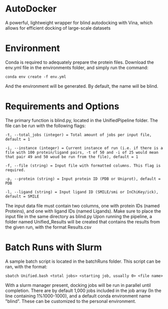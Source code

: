 # AutoDocker
A powerful, lightweight wrapper for blind autodocking with Vina, which allows for efficient docking of large-scale datasets 

# Environment
Conda is required to adequately prepare the protein files. Download the env.yml file in the environments folder, and simply run the command:

    conda env create -f env.yml
    
And the environment will be generated. By default, the name will be blind.

# Requirements and Options
The primary function is blind.py, located in the UnifiedPipeline folder. The file can be run with the following flags:

    -t, --total_jobs (integer) = Total amount of jobs per input file, default = 1
   
    -i, --instance (integer) = Current instance of run (i.e. if there is a file with 100 protein/ligand pairs, -t of 50 and -i of 25 would mean that pair 49 and 50 woud be run from the file), default = 1
   
    -f, --file (string) = Input file with formatted columns. This flag is required.
   
    -p, --protein (string) = Input protein ID (PDB or Uniprot), default = PDB
   
    -l, --ligand (string) = Input ligand ID (SMILE/smi or InChiKey/ick), default = SMILE

    
The input data file must contain two columns, one with protein IDs (named Proteins), and one with ligand IDs (named Ligands). Make sure to place the input file in the same directory as blind.py
Upon running the pipeline, a folder named Unified_Results will be created that contains the results from the given run, with the format Results<job instance>.csv 

# Batch Runs with Slurm
A sample batch script is located in the batchRuns folder. This script can be ran, with the format:

    sbatch Unified.bash <total jobs> <starting job, usually 0> <file name>

With a slurm manager present, docking jobs will be run in parallel until completion. There are by default 1,000 jobs included in the job array (In the line containing 1%1000-1000), and a default conda environment name "blind". These can be customized to the personal environment.
  

